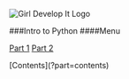 ![Girl Develop It Logo](../images/gdi_logo_badge.png)

###Intro to Python
####Menu

[Part 1](?part=part1)
[Part 2](?part=part2)
<div class="clearfix"> </div>
[Contents](?part=contents)
